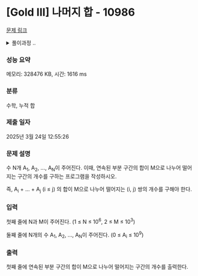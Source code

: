 # [Gold III] 나머지 합 - 10986 

[문제 링크](https://www.acmicpc.net/problem/10986) 

<details>
<summary>풀이과정 ..</summary>

- 누적합 배열을 이용해서 규칙찾기.. 
- 첨에 구현한 코드는 ArrayIndexOutOfBound 에러가뜸
  ```java
  st = new StringTokenizer(br.readLine());
  sumArr[0] = Integer.parseInt(st.nextToken());
  for(int i=1; i<N; i++) { // 누적합 배열
      sumArr[i] = sumArr[i-1] + Integer.parseInt(st.nextToken());
  }
  ```
  첫째 줄에 N과 M이 주어진다. (1 ≤ N ≤ 106, 2 ≤ M ≤ 103)
  문제의 N의 값은 1보다 크거나 같은데 N이 1이 들어왔을떄 이 부분에서 오류가 날 것 같음..

</details>

### 성능 요약

메모리: 328476 KB, 시간: 1616 ms

### 분류

수학, 누적 합

### 제출 일자

2025년 3월 24일 12:55:26

### 문제 설명

<p>수 N개 A<sub>1</sub>, A<sub>2</sub>, ..., A<sub>N</sub>이 주어진다. 이때, 연속된 부분 구간의 합이 M으로 나누어 떨어지는 구간의 개수를 구하는 프로그램을 작성하시오.</p>

<p>즉, A<sub>i</sub> + ... + A<sub>j</sub> (i ≤ j) 의 합이 M으로 나누어 떨어지는 (i, j) 쌍의 개수를 구해야 한다.</p>

### 입력 

 <p>첫째 줄에 N과 M이 주어진다. (1 ≤ N ≤ 10<sup>6</sup>, 2 ≤ M ≤ 10<sup>3</sup>)</p>

<p>둘째 줄에 N개의 수 A<sub>1</sub>, A<sub>2</sub>, ..., A<sub>N</sub>이 주어진다. (0 ≤ A<sub>i</sub> ≤ 10<sup>9</sup>)</p>

### 출력 

 <p>첫째 줄에 연속된 부분 구간의 합이 M으로 나누어 떨어지는 구간의 개수를 출력한다.</p>

